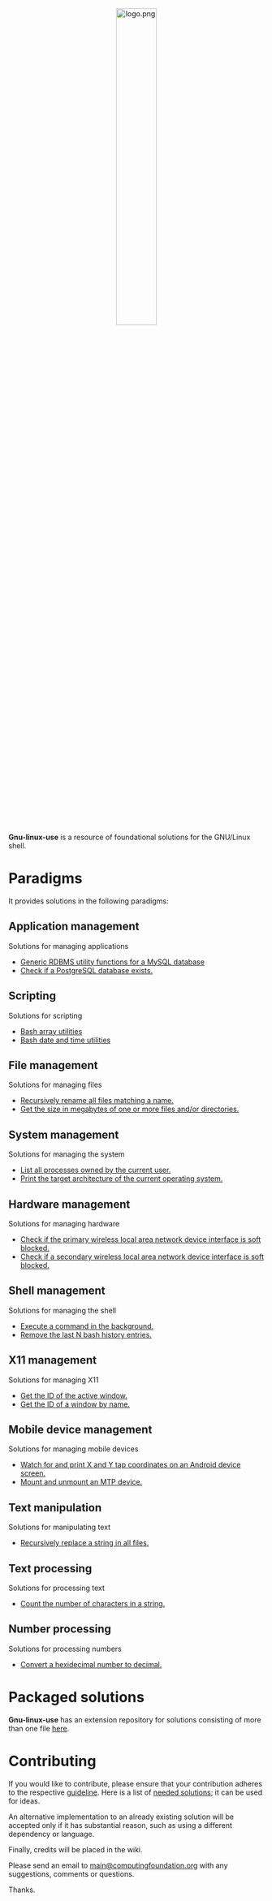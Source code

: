 
<div align='center'>
	<img src='https://raw.githubusercontent.com/computingfoundation/gnu-linux-use/images/logo.png' width='40%' alt='logo.png'>
</div>
<br><br><br>

**Gnu-linux-use** is a resource of foundational solutions for the GNU/Linux shell.

# Paradigms

It provides solutions in the following paradigms:

## Application management

Solutions for managing applications

* [Generic RDBMS utility functions for a MySQL database](functions_scripts/application_management/database/mysqldbutils)
* [Check if a PostgreSQL database exists.](one-liners/application_management/database/postgresql-database.one-liners)

## Scripting

Solutions for scripting

* [Bash array utilities](functions_scripts/scripting/bash/arrayutils.bash)
* [Bash date and time utilities](functions_scripts/scripting/bash/dateandtimeutils.bash)

## File management

Solutions for managing files

* [Recursively rename all files matching a name.](scripts/file_management/file_name_manipulation/recren)
* [Get the size in megabytes of one or more files and/or directories.](one-liners/file_management-output_only/file_information/file-property-information-retrieval.one-liners)

## System management

Solutions for managing the system

* [List all processes owned by the current user.](aliases/system_management-output_only/process_information/process-general-information-retrieval.aliases)
* [Print the target architecture of the current operating system.](one-liners/system_management-output_only/operating_system_information/operating-system-property-information-retrieval.one-liners)

## Hardware management

Solutions for managing hardware

* [Check if the primary wireless local area network device interface is soft blocked.](scripts/hardware_management-output_only/device_information/iswlanblocked)
* [Check if a secondary wireless local area network device interface is soft blocked.](scripts/hardware_management-output_only/device_information/issecondarywlanblocked)

## Shell management

Solutions for managing the shell

* [Execute a command in the background.](scripts/shell_management-modules/process_management/execinbg)
* [Remove the last N bash history entries.](scripts/shell_management/history_management/remlastnbashhistentries)

## X11 management

Solutions for managing X11

* [Get the ID of the active window.](scripts/x11_management-output_only/window_property_information/getactvwindid)
* [Get the ID of a window by name.](scripts/x11_management-output_only/window_property_information/getwindidbyname)

## Mobile device management

Solutions for managing mobile devices

* [Watch for and print X and Y tap coordinates on an Android device screen.](scripts/mobile_device_management-android/hardware_management/getmobilescreentappos)
* [Mount and unmount an MTP device.](scripts/mobile_device_management-generic/mounting/mntmtp)

## Text manipulation

Solutions for manipulating text

* [Recursively replace a string in all files.](scripts/text_manipulation/matching/recrep)

## Text processing

Solutions for processing text

* [Count the number of characters in a string.](aliases/text_processing/numeric_processing/basic-numberic-processing.aliases)

## Number processing

Solutions for processing numbers

* [Convert a hexidecimal number to decimal.](aliases/number_processing/conversion/base-conversion.aliases)

# Packaged solutions

**Gnu-linux-use** has an extension repository for solutions consisting of more than one file [here](https://github.com/computingfoundation/gnu-linux-use.packaged-solutions).

# Contributing

If you would like to contribute, please ensure that your contribution adheres to the respective [guideline](https://github.com/computingfoundation/gnu-linux-use/wiki). Here is a list of [needed solutions](https://github.com/computingfoundation/gnu-linux-use/wiki/Needed-solutions); it can be used for ideas.

An alternative implementation to an already existing solution will be accepted only if it has substantial reason, such as using a different dependency or language.

Finally, credits will be placed in the wiki.

Please send an email to main@computingfoundation.org with any suggestions, comments or questions.

Thanks.

